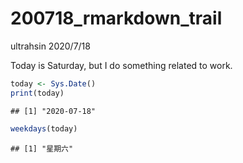 200718\_rmarkdown\_trail
================
ultrahsin
2020/7/18

Today is Saturday, but I do something related to work.

``` r
today <- Sys.Date()
print(today)
```

    ## [1] "2020-07-18"

``` r
weekdays(today)
```

    ## [1] "星期六"
